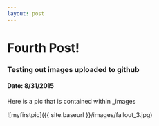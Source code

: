 ```yaml
---
layout: post
---
```

# Fourth Post!
### Testing out images uploaded to github
#### Date: 8/31/2015

Here is a pic that is contained within _images

![myfirstpic]({{ site.baseurl }}/images/fallout_3.jpg)
